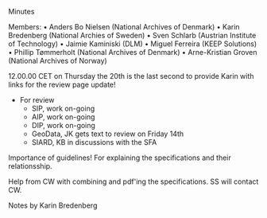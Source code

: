 Minutes

Members: 
•	Anders Bo Nielsen (National Archives of Denmark)
• Karin Bredenberg (National Archies of Sweden)
•	Sven Schlarb (Austrian Institute of Technology)
•	Jaimie Kaminiski (DLM)
•	Miguel Ferreira (KEEP Solutions)
•	Phillip Tømmerholt (National Archives of Denmark)
•	Arne-Kristian Groven (National Archives of Norway)

12.00.00 CET on Thursday the 20th is the last second to provide Karin with links for the review page update!

- For review
  - SIP, work on-going
  - AIP, work on-going
  - DIP, work on-going
  - GeoData, JK gets text to review on Friday 14th
  - SIARD, KB in discussions with the SFA

Importance of guidelines! For explaining the specifications and their relationsship.

Help from CW with combining and pdf'ing the specifications. SS will contact CW.

Notes by Karin Bredenberg
